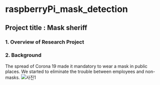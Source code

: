# raspberryPi_mask_detection
## Project title : Mask sheriff
### 1. Overview of Research Project

### 2. Background
The spread of Corona 19 made it mandatory to wear a mask in public places.
We started to eliminate the trouble between employees and non-masks.
![사진1](https://user-images.githubusercontent.com/57394605/97212004-2b93b100-1803-11eb-82e7-813d1f0659eb.png)
